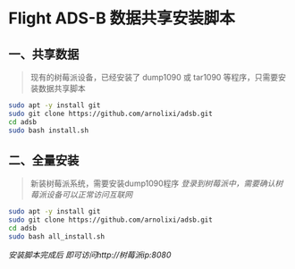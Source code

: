 # Flight ADS-B 数据共享安装脚本


## 一、共享数据
> 现有的树莓派设备，已经安装了 dump1090 或 tar1090 等程序，只需要安装数据共享脚本

```bash
sudo apt -y install git
sudo git clone https://github.com/arnolixi/adsb.git
cd adsb
sudo bash install.sh
```

## 二、全量安装
> 新装树莓派系统，需要安装dump1090程序
*登录到树莓派中，需要确认树莓派设备可以正常访问互联网*
```bash
sudo apt -y install git
sudo git clone https://github.com/arnolixi/adsb.git
cd adsb
sudo bash all_install.sh
```
*安装脚本完成后 即可访问http://树莓派ip:8080*
